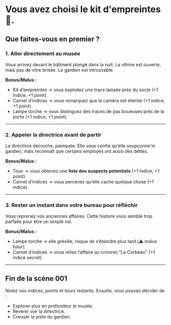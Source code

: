 # Vous avez choisi le kit d'empreintes 🥽.

## Que faites-vous en premier ?

### 1. Aller directement au musée
Vous arrivez devant le bâtiment plongé dans la nuit.
La vitrine est ouverte, mais pas de vitre brisée. Le gardien est introuvable.

**Bonus/Malus :**
- Kit d’empreintes → vous exploitez une trace laissée près du socle (+1 indice, +1 point).
- Carnet d’indices → vous remarquez que la caméra est éteinte (+1 indice, +1 point).
- Lampe torche → vous distinguez des traces de pas boueuses près de la porte (+1 indice, +1 point).

---

### 2. Appeler la directrice avant de partir
La directrice décroche, paniquée. Elle vous confie qu’elle soupçonne le gardien, mais reconnaît que certains employés ont aussi des dettes.

**Bonus/Malus :**
- Tous → vous obtenez une **liste des suspects potentiels** (+1 indice, +1 point).
- Carnet d’indices → vous percevez qu’elle cache quelque chose (+1 indice).

---

### 3. Rester un instant dans votre bureau pour réfléchir
Vous reprenez vos anciennes affaires. Cette histoire vous semble trop parfaite pour être un simple vol.

**Bonus/Malus :**
- Lampe torche → elle grésille, risque de s’éteindre plus tard (⚠️ malus futur).
- Carnet d’indices → vous reliez l’affaire au criminel “Le Corbeau” (+1 indice secret).

---

## Fin de la scène 001

Notez vos indices, points et tours restants.
Ensuite, vous pouvez décider de :
- Explorer plus en profondeur le musée.
- Revenir voir la directrice.
- Creuser la piste du gardien.  
